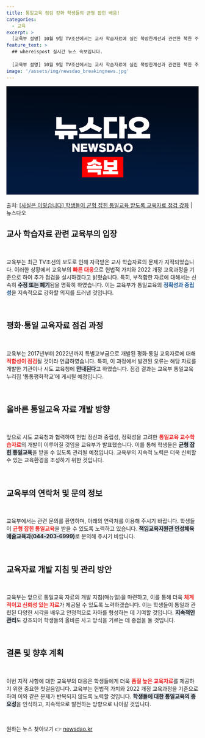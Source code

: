 ```yaml
---
title: 통일교육 점검 강화 학생들의 균형 잡힌 배움!
categories:
  - 교육
excerpt: >
  [교육부 설명] 10월 9일 TV조선에서는 교사 학습자료에 실린 북방한계선과 관련한 북한 주장에 대해 설득력…
feature_text: >
  ## whereispost 실시간 뉴스 속보입니다.

  [교육부 설명] 10월 9일 TV조선에서는 교사 학습자료에 실린 북방한계선과 관련한 북한 주장에 대해 설득력…
image: '/assets/img/newsdao_breakingnews.jpg'
---
```


![뉴스다오 속보](/assets/img/newsdao_breakingnews.jpg)

<p>출처: <a href="https://newsdao.kr/2145" rel="dofollow">[사실은 이렇습니다] 학생들이 균형 잡힌 통일교육 받도록 교육자료 점검 강화</a> | 뉴스다오</p>

<h2 data-ke-size="size26">교사 학습자료 관련 교육부의 입장</h2>

<p data-ke-size="size16">&nbsp;</p>
교육부는 최근 TV조선의 보도로 인해 자극받은 교사 학습자료의 문제가 지적되었습니다. 이러한 상황에서 교육부의 <b><span style="color: #ee2323;">빠른 대응</span></b>으로 헌법적 가치와 2022 개정 교육과정을 기준으로 하여 추가 점검을 실시하겠다고 밝혔습니다. 특히, 부적합한 자료에 대해서는 신속히 <b><span style="background-color: #21538527;">수정 또는 폐기</span></b>됨을 명확히 하였습니다. 이는 교육부가 통일교육의 <b><span style="color: #1a5490;">정확성과 중립성</span></b>을 지속적으로 강화할 의지를 드러낸 것입니다.

<p data-ke-size="size16">&nbsp;</p>
<h2 data-ke-size="size26">평화·통일 교육자료 점검 과정</h2>

<p data-ke-size="size16">&nbsp;</p>
교육부는 2017년부터 2022년까지 특별교부금으로 개발된 평화·통일 교육자료에 대해 <b><span style="color: #ee2323;">적합성이 점검</span></b>될 것이라 언급하였습니다. 특히, 이 과정에서 발견된 오류는 해당 자료를 개발한 기관이나 시도 교육청에 <b><span style="background-color: #21538527;">안내된다</span></b>고 하였습니다. 점검 결과는 교육부 통일교육 누리집 ‘통통평화학교’에 게시될 예정입니다.

<p data-ke-size="size16">&nbsp;</p>
<h2 data-ke-size="size26">올바른 통일교육 자료 개발 방향</h2>

<p data-ke-size="size16">&nbsp;</p>
앞으로 시도 교육청과 협력하여 헌법 정신과 중립성, 정확성을 고려한 <b><span style="color: #ee2323;">통일교육 교수학습자료</span></b>의 개발이 이루어질 것임을 교육부가 발표했습니다. 이를 통해 학생들은 <b><span style="background-color: #21538527;">균형 잡힌 통일교육</span></b>을 받을 수 있도록 관리될 예정입니다. 교육부의 지속적 노력은 더욱 신뢰할 수 있는 교육환경을 조성하기 위한 것입니다.

<p data-ke-size="size16">&nbsp;</p>
<h2 data-ke-size="size26">교육부의 연락처 및 문의 정보</h2>

<p data-ke-size="size16">&nbsp;</p>
교육부에서는 관련 문의를 환영하며, 아래의 연락처를 이용해 주시기 바랍니다. 학생들이 <b><span style="color: #ee2323;">균형 잡힌 통일교육</span></b>을 받을 수 있도록 노력하고 있습니다. <b><span style="background-color: #21538527;">책임교육지원관 인성체육예술교육과(044-203-6999)</span></b>로 문의해 주시기 바랍니다.

<p data-ke-size="size16">&nbsp;</p>
<h2 data-ke-size="size26">교육자료 개발 지침 및 관리 방안</h2>

<p data-ke-size="size16">&nbsp;</p>
교육부는 앞으로 통일교육 자료의 개발 지침(매뉴얼)을 마련하고, 이를 통해 더욱 <b><span style="color: #ee2323;">체계적이고 신뢰성 있는 자료</span></b>가 제공될 수 있도록 노력하겠습니다. 이는 학생들이 통일과 관련된 다양한 시각을 배우고 안정적으로 자아를 형성하는 데 기여할 것입니다. <b><span style="background-color: #21538527;">지속적인 관리</span></b>도 강조되어 학생들의 올바른 사고 방식을 기르는 데 중점을 둘 것입니다.

<p data-ke-size="size16">&nbsp;</p>
<h2 data-ke-size="size26">결론 및 향후 계획</h2>

<p data-ke-size="size16">&nbsp;</p>
이번 지적 사항에 대한 교육부의 대응은 학생들에게 더욱 <b><span style="color: #ee2323;">품질 높은 교육자료</span></b>를 제공하기 위한 중요한 첫걸음입니다. 교육부는 헌법적 가치와 2022 개정 교육과정을 기준으로 하여 이와 같은 문제가 반복되지 않도록 노력할 것입니다. <b><span style="background-color: #21538527;">학생들에 대한 통일교육의 중요성</span></b>을 인식하고, 지속적으로 발전하는 방향으로 나아갈 것입니다. 

<p data-ke-size="size16">&nbsp;</p> 

원하는 뉴스 찾아보기 👉 <a href="https://newsdao.kr" rel="dofollow">newsdao.kr</a>


